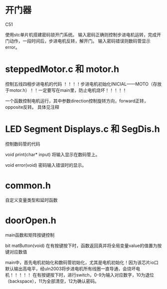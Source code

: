 # 开门器
C51

使用stc单片机搭建密码锁开门系统。
输入密码正确则控制步进电机运转，完成开门动作，一段时间后，步进电机反转，解开门。
输入密码错误则数码管显示error。

# steppedMotor.c 和 motor.h
控制五线四相步进电机的代码
！！！！步进电机初始化INICIAL——MOTO（存放于motor.h）！！一定要写在main里，防止电机烧坏！！！！！

一个函数控制电机运行，其中参数direction控制旋转方向，forward正转，opposite反转。
具体见注释

# LED Segment Displays.c 和 SegDis.h
控制数码管的代码

void print(char* input)
将输入显示在数码管上。

void error(void)
密码输入错误时的显示。

# common.h
自定义变量类型和延时函数

# doorOpen.h
main函数和矩阵按键控制

bit matButton(void)
在有按键按下时，函数返回真并将全局变量value的值置为按键对应数值

main中，首先电机初始化和数码管初始化，尤其是电机初始化！因为该芯片io口默认输出高电平，经uln2003将步进电机所有线圈一直导通，会烧坏电机！！！！！
在有按键按下时，进行switch，0-9为输入对应数字，10为退位（backspace），11为全部清空，12为确认密码。
